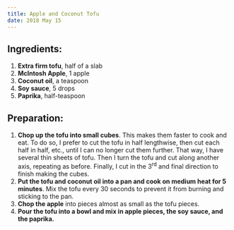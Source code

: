 ```yaml
---
title: Apple and Coconut Tofu
date: 2018 May 15
---
```


## Ingredients:

1. **Extra firm tofu**, half of a slab
2. **McIntosh Apple**, 1 apple
3. **Coconut oil**, a teaspoon
4. **Soy sauce**, 5 drops
5. **Paprika**, half-teaspoon

## Preparation:

1. **Chop up the tofu into small cubes**. This makes them faster to cook and eat.
   To do so, I prefer to cut the tofu in half lengthwise, then cut each half in half, etc., until I can no longer cut them further. That way, I have several thin sheets of tofu. Then I turn the tofu and cut along another axis, repeating as before. Finally, I cut in the 3<sup>rd</sup> and final direction to finish making the cubes.
2. **Put the tofu and coconut oil into a pan and cook on medium heat for 5 minutes**. Mix the tofu every 30 seconds to prevent it from burning and sticking to the pan.
3. **Chop the apple** into pieces almost as small as the tofu pieces.
4. **Pour the tofu into a bowl and mix in apple pieces, the soy sauce, and the paprika.**

